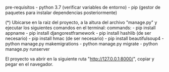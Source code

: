 pre-requisitos
	- python 3.7 (verificar variables de entorno)
	- pip (gestor de paquetes para instalar dependencias posteriormente)
	
(*) Ubicarse en la raiz del proyecto, a la altura del archivo "manage.py" y ejecutar los siguientes comandos en el terminal:
commands:
	- pip install appname
	- pip install djangorestframework
	- pip install hashlib (de ser necesario)
	- pip install hmac (de ser necesario)
	- pip install beautifulsoup4
	- python manage.py makemigrations
	- python manage.py migrate
	- python manage.py runserver

El proyecto va abrir en la siguiente ruta "http://127.0.0.1:8000/", copiar y pegar en el navegador.